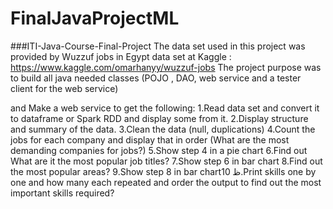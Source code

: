 # FinalJavaProjectML

###ITI-Java-Course-Final-Project The data set used in this project was provided by Wuzzuf jobs in Egypt data set 
at Kaggle : https://www.kaggle.com/omarhanyy/wuzzuf-jobs 
The project purpose was to build all java needed classes (POJO , DAO, web service and a tester client for the web service) 

and Make a web service to get the following:
1.Read data set and convert it to dataframe or Spark RDD and display some from it.
2.Display structure and summary of the data.
3.Clean the data (null, duplications)
4.Count the jobs for each company and display that in order (What are the most demanding companies for jobs?)
5.Show step 4 in a pie chart
6.Find out What are it the most popular job titles?
7.Show step 6 in bar chart
8.Find out the most popular areas?
9.Show step 8 in bar chartظ
10.Print skills one by one and how many each repeated and order the output to find out the most important skills required?
